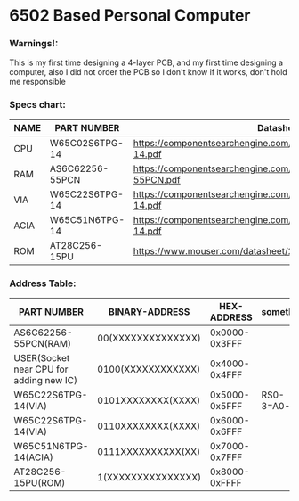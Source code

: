 # 6502 Based Personal Computer
### Warnings!:
This is my first time designing a 4-layer PCB, and my first time designing a computer,
also I did not order the PCB so I don't know if it works, don't hold me responsible
### Specs chart:
NAME | PART NUMBER | Datasheet
------------- | ------------- | -------------
CPU | W65C02S6TPG-14 | https://componentsearchengine.com/Datasheets/1/W65C02S6TPG-14.pdf
RAM | AS6C62256-55PCN | https://componentsearchengine.com/Datasheets/1/AS6C62256-55PCN.pdf
VIA | W65C22S6TPG-14 | https://componentsearchengine.com/Datasheets/1/W65C22S6TPG-14.pdf
ACIA | W65C51N6TPG-14 | https://componentsearchengine.com/Datasheets/1/W65C51N6TPG-14.pdf
ROM | AT28C256-15PU | https://www.mouser.com/datasheet/2/268/doc0006-1108095.pdf
### Address Table:
PART NUMBER | BINARY-ADDRESS | HEX-ADDRESS | something
------------- | ------------- | ------------- | -------------
AS6C62256-55PCN(RAM) | 00(XXXXXXXXXXXXXX) | 0x0000-0x3FFF
USER(Socket near CPU for adding new IC) | 0100(XXXXXXXXXXXX) | 0x4000-0x4FFF
W65C22S6TPG-14(VIA) | 0101XXXXXXXX(XXXX) | 0x5000-0x5FFF | RS0-3=A0-3
W65C22S6TPG-14(VIA) | 0110XXXXXXXX(XXXX) | 0x6000-0x6FFF
W65C51N6TPG-14(ACIA) | 0111XXXXXXXXXX(XX) | 0x7000-0x7FFF
AT28C256-15PU(ROM) | 1(XXXXXXXXXXXXXXX) | 0x8000-0xFFFF
